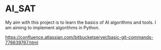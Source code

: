 # AI_SAT
My aim with this project is to learn the basics of AI algorithms and tools. I am aiming to implement algorithms in Python.


https://confluence.atlassian.com/bitbucketserver/basic-git-commands-776639767.html
